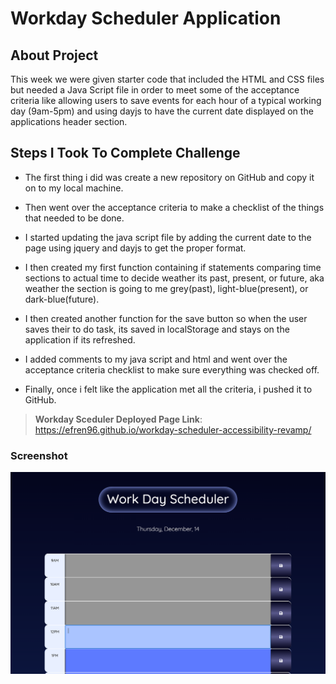 # Workday Scheduler Application

## About Project 

This week we were given starter code that included the HTML and CSS files but needed a Java Script file in order to meet some of the acceptance criteria like allowing users to save events for each hour of a typical working day (9am-5pm) and using dayjs to have the current date displayed on the applications header section.

## Steps I Took To Complete Challenge 

* The first thing i did was create a new repository on GitHub and copy it on to my local machine.

* Then went over the acceptance criteria to make a checklist of the things that needed to be done.

* I started updating the java script file by adding the current date to the page using jquery and dayjs to get the proper format.

* I then created my first function containing if statements comparing time sections to actual time to decide weather its past, present, or future, aka weather the section is going to me grey(past), light-blue(present), or dark-blue(future).

* I then created another function for the save button so when the user saves their to do task, its saved in localStorage and stays on the application if its refreshed.

* I added comments to my java script and html and went over the acceptance criteria checklist to make sure everything was checked off.

* Finally, once i felt like the application met all the criteria, i pushed it to GitHub.

> **Workday Sceduler Deployed Page Link**: https://efren96.github.io/workday-scheduler-accessibility-revamp/

### Screenshot
<img src="./Assets/Images/Workday Scheduler Screenshot.png">